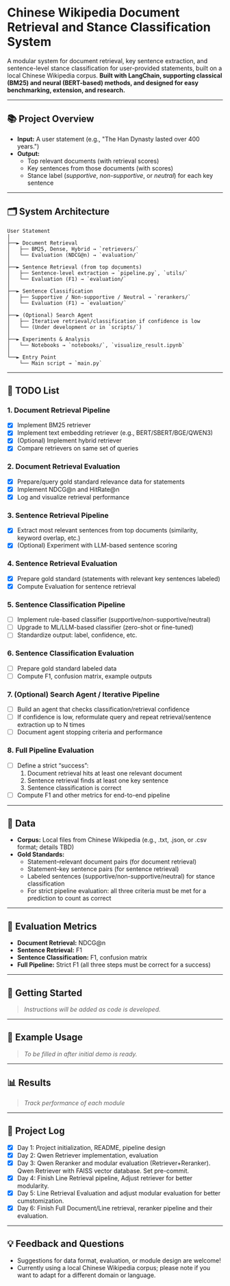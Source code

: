 # Chinese Wikipedia Document Retrieval and Stance Classification System

A modular system for document retrieval, key sentence extraction, and sentence-level stance classification for user-provided statements, built on a local Chinese Wikipedia corpus.
**Built with LangChain, supporting classical (BM25) and neural (BERT-based) methods, and designed for easy benchmarking, extension, and research.**

---

## 📚 Project Overview

- **Input:** A user statement (e.g., "The Han Dynasty lasted over 400 years.")
- **Output:**
  - Top relevant documents (with retrieval scores)
  - Key sentences from those documents (with scores)
  - Stance label (*supportive*, *non-supportive*, or *neutral*) for each key sentence

---

## 🗂️ System Architecture
```
User Statement
│
├──► Document Retrieval
│   ├── BM25, Dense, Hybrid → `retrievers/`
│   └── Evaluation (NDCG@n) → `evaluation/`
│
├──► Sentence Retrieval (from top documents)
│   ├── Sentence-level extraction → `pipeline.py`, `utils/`
│   └── Evaluation (F1) → `evaluation/`
│
├──► Sentence Classification
│   ├── Supportive / Non-supportive / Neutral → `rerankers/`
│   └── Evaluation (F1) → `evaluation/`
│
├──► (Optional) Search Agent
│   ├── Iterative retrieval/classification if confidence is low
│   └── (Under development or in `scripts/`)
│
├──► Experiments & Analysis
│   └── Notebooks → `notebooks/`, `visualize_result.ipynb`
│
└──► Entry Point
    └── Main script → `main.py`
```
---

## 🚧 TODO List

### 1. **Document Retrieval Pipeline**
   - [x] Implement BM25 retriever
   - [x] Implement text embedding retriever (e.g., BERT/SBERT/BGE/QWEN3)
   - [x] (Optional) Implement hybrid retriever
   - [x] Compare retrievers on same set of queries

### 2. **Document Retrieval Evaluation**
   - [x] Prepare/query gold standard relevance data for statements
   - [x] Implement NDCG@n and HitRate@n
   - [x] Log and visualize retrieval performance

### 3. **Sentence Retrieval Pipeline**
   - [X] Extract most relevant sentences from top documents (similarity, keyword overlap, etc.)
   - [X] (Optional) Experiment with LLM-based sentence scoring

### 4. **Sentence Retrieval Evaluation**
   - [X] Prepare gold standard (statements with relevant key sentences labeled)
   - [X] Compute Evaluation for sentence retrieval

### 5. **Sentence Classification Pipeline**
   - [ ] Implement rule-based classifier (supportive/non-supportive/neutral)
   - [ ] Upgrade to ML/LLM-based classifier (zero-shot or fine-tuned)
   - [ ] Standardize output: label, confidence, etc.

### 6. **Sentence Classification Evaluation**
   - [ ] Prepare gold standard labeled data
   - [ ] Compute F1, confusion matrix, example outputs

### 7. **(Optional) Search Agent / Iterative Pipeline**
   - [ ] Build an agent that checks classification/retrieval confidence
   - [ ] If confidence is low, reformulate query and repeat retrieval/sentence extraction up to N times
   - [ ] Document agent stopping criteria and performance

### 8. **Full Pipeline Evaluation**
   - [ ] Define a strict “success”:
        1. Document retrieval hits at least one relevant document
        2. Sentence retrieval finds at least one key sentence
        3. Sentence classification is correct
   - [ ] Compute F1 and other metrics for end-to-end pipeline

---

## 📝 Data

- **Corpus:** Local files from Chinese Wikipedia (e.g., .txt, .json, or .csv format; details TBD)
- **Gold Standards:**
  - Statement–relevant document pairs (for document retrieval)
  - Statement–key sentence pairs (for sentence retrieval)
  - Labeled sentences (supportive/non-supportive/neutral) for stance classification
  - For strict pipeline evaluation: all three criteria must be met for a prediction to count as correct

---

## 🧪 Evaluation Metrics

- **Document Retrieval:** NDCG@n
- **Sentence Retrieval:** F1
- **Sentence Classification:** F1, confusion matrix
- **Full Pipeline:** Strict F1 (all three steps must be correct for a success)

---

## 🚀 Getting Started

> _Instructions will be added as code is developed._

---

## 🧪 Example Usage

> _To be filled in after initial demo is ready._

---

## 📊 Results

> _Track performance of each module_

---

## 📅 Project Log

- [X] Day 1: Project initialization, README, pipeline design
- [x] Day 2: Qwen Retriever implementation, evaluation
- [x] Day 3: Qwen Reranker and modular evaluation (Retriever+Reranker). Qwen Retriever with FAISS vector database. Set pre-commit.
- [x] Day 4: Finish Line Retrieval pipeline, Adjust retriever for better modularity.
- [x] Day 5: Line Retrieval Evaluation and adjust modular evaluation for better cumstomization.
- [x] Day 6: Finish Full Document/Line retrieval, reranker pipeline and their evaluation.

---

## 💡 Feedback and Questions

- Suggestions for data format, evaluation, or module design are welcome!
- Currently using a local Chinese Wikipedia corpus; please note if you want to adapt for a different domain or language.
